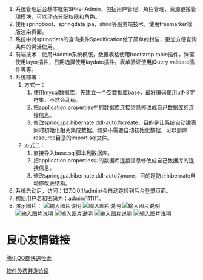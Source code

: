 1. 系统管理后台基本框架SPPanAdmin，包括用户管理，角色管理，资源链接管理模块，可以动态分配权限和角色。
2. 使用springboot、springdata jpa、shiro等服务端技术，使用freemarker模版渲染页面。
3. 系统中对springdata的查询条件Specification做了简单的封装，更加方便查询条件的灵活使用。
4. 前端技术：使用Hadmin系统模版，数据表格使用bootstrap table插件，弹窗使用layer插件，日期选择使用laydate插件。表单验证使用jQuery validate插件等等。
5. 系统部署：
    1. 方式一： 
        1. 使用mysql数据库，先建立一个空数据库base，最好编码使用utf-8字符集，不然会乱码。
        2. 把application.properties中的数据库连接信息修改成自己数据库的连接信息。
        3. 修改spring.jpa.hibernate.ddl-auto为create，目的是让系统自动建表同时初始化相关集成数据。如果不需要自动初始化数据，可以删除resource目录的import.sql文件。
    2. 方式二：
        1. 直接导入base.sql脚本到数据库。 
        2. 把application.properties中的数据库连接信息修改成自己数据库的连接信息。 
        3. 修改spring.jpa.hibernate.ddl-auto为none，目的是防止hibernate自动修改表结构。
6. 系统启动后，访问：127.0.0.1/admin/会自动跳转到后台登录页面。
7. 初始用户名和密码为：admin/111111。
8. 演示图片：
![输入图片说明](http://git.oschina.net/uploads/images/2017/0120/101747_21c1bc11_559378.jpeg "在这里输入图片标题")
![输入图片说明](http://git.oschina.net/uploads/images/2017/0120/101756_5ab80e6b_559378.jpeg "在这里输入图片标题")
![输入图片说明](http://git.oschina.net/uploads/images/2017/0120/101805_f87bd7b4_559378.jpeg "在这里输入图片标题")
![输入图片说明](http://git.oschina.net/uploads/images/2017/0120/101813_39158674_559378.jpeg "在这里输入图片标题")
![输入图片说明](http://git.oschina.net/uploads/images/2017/0120/101823_106d2eb9_559378.jpeg "在这里输入图片标题")
![输入图片说明](http://git.oschina.net/uploads/images/2017/0120/101830_5767b7c1_559378.jpeg "在这里输入图片标题")
![输入图片说明](http://git.oschina.net/uploads/images/2017/0120/101839_c5700e09_559378.jpeg "在这里输入图片标题")


 # 良心友情链接

[腾讯QQ群快速检索](http://u.720life.cn/s/8cf73f7c)

[软件免费开发论坛](http://u.720life.cn/s/bbb01dc0)